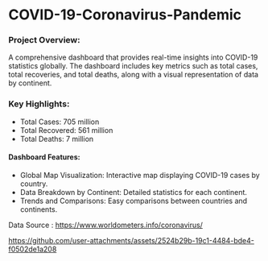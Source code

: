 # COVID-19-Coronavirus-Pandemic

### Project Overview: 
A comprehensive dashboard that provides real-time insights into COVID-19 statistics globally. 
The dashboard includes key metrics such as total cases, total recoveries, and total deaths, 
along with a visual representation of data by continent.


###  Key Highlights:
- Total Cases: 705 million
- Total Recovered: 561 million
- Total Deaths: 7 million

#### Dashboard Features:
- Global Map Visualization: Interactive map displaying COVID-19 cases by country.
- Data Breakdown by Continent: Detailed statistics for each continent.
- Trends and Comparisons: Easy comparisons between countries and continents.

Data Source : https://www.worldometers.info/coronavirus/




https://github.com/user-attachments/assets/2524b29b-19c1-4484-bde4-f0502de1a208


  

